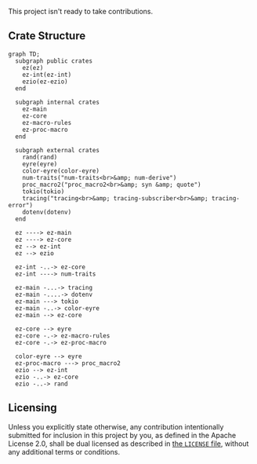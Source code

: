 This project isn't ready to take contributions.

## Crate Structure

```mermaid
graph TD;
  subgraph public crates
    ez(ez)
    ez-int(ez-int)
    ezio(ez-ezio)
  end

  subgraph internal crates
    ez-main
    ez-core
    ez-macro-rules
    ez-proc-macro
  end

  subgraph external crates
    rand(rand)
    eyre(eyre)
    color-eyre(color-eyre)
    num-traits("num-traits<br>&amp; num-derive")
    proc_macro2("proc_macro2<br>&amp; syn &amp; quote")
    tokio(tokio)
    tracing("tracing<br>&amp; tracing-subscriber<br>&amp; tracing-error")
    dotenv(dotenv)
  end

  ez ----> ez-main
  ez ----> ez-core
  ez --> ez-int
  ez --> ezio

  ez-int -..-> ez-core
  ez-int ----> num-traits

  ez-main -...-> tracing
  ez-main -....-> dotenv
  ez-main ---> tokio
  ez-main -..-> color-eyre
  ez-main --> ez-core

  ez-core --> eyre
  ez-core -.-> ez-macro-rules
  ez-core -.-> ez-proc-macro

  color-eyre --> eyre
  ez-proc-macro ---> proc_macro2
  ezio --> ez-int
  ezio -..-> ez-core
  ezio -..-> rand
```

## Licensing

Unless you explicitly state otherwise, any contribution intentionally submitted
for inclusion in this project by you, as defined in the Apache License 2.0,
shall be dual licensed as described in [the `LICENSE` file](LICENSE), without
any additional terms or conditions.
